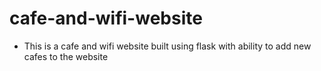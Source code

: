 # cafe-and-wifi-website

<ul>
  <li>This is a cafe and wifi website built using flask with ability to add new cafes to the website</li>
</ul>
